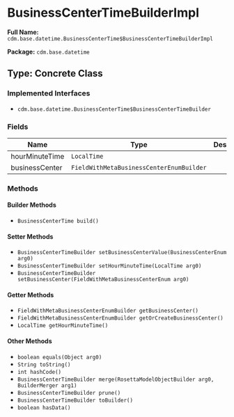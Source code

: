 # BusinessCenterTimeBuilderImpl

**Full Name:** `cdm.base.datetime.BusinessCenterTime$BusinessCenterTimeBuilderImpl`

**Package:** `cdm.base.datetime`

## Type: Concrete Class

### Implemented Interfaces

- `cdm.base.datetime.BusinessCenterTime$BusinessCenterTimeBuilder`

### Fields

| Name | Type | Description |
|------|------|-------------|
| hourMinuteTime | `LocalTime` |  |
| businessCenter | `FieldWithMetaBusinessCenterEnumBuilder` |  |

### Methods

#### Builder Methods

- `BusinessCenterTime build()`

#### Setter Methods

- `BusinessCenterTimeBuilder setBusinessCenterValue(BusinessCenterEnum arg0)`
- `BusinessCenterTimeBuilder setHourMinuteTime(LocalTime arg0)`
- `BusinessCenterTimeBuilder setBusinessCenter(FieldWithMetaBusinessCenterEnum arg0)`

#### Getter Methods

- `FieldWithMetaBusinessCenterEnumBuilder getBusinessCenter()`
- `FieldWithMetaBusinessCenterEnumBuilder getOrCreateBusinessCenter()`
- `LocalTime getHourMinuteTime()`

#### Other Methods

- `boolean equals(Object arg0)`
- `String toString()`
- `int hashCode()`
- `BusinessCenterTimeBuilder merge(RosettaModelObjectBuilder arg0, BuilderMerger arg1)`
- `BusinessCenterTimeBuilder prune()`
- `BusinessCenterTimeBuilder toBuilder()`
- `boolean hasData()`

